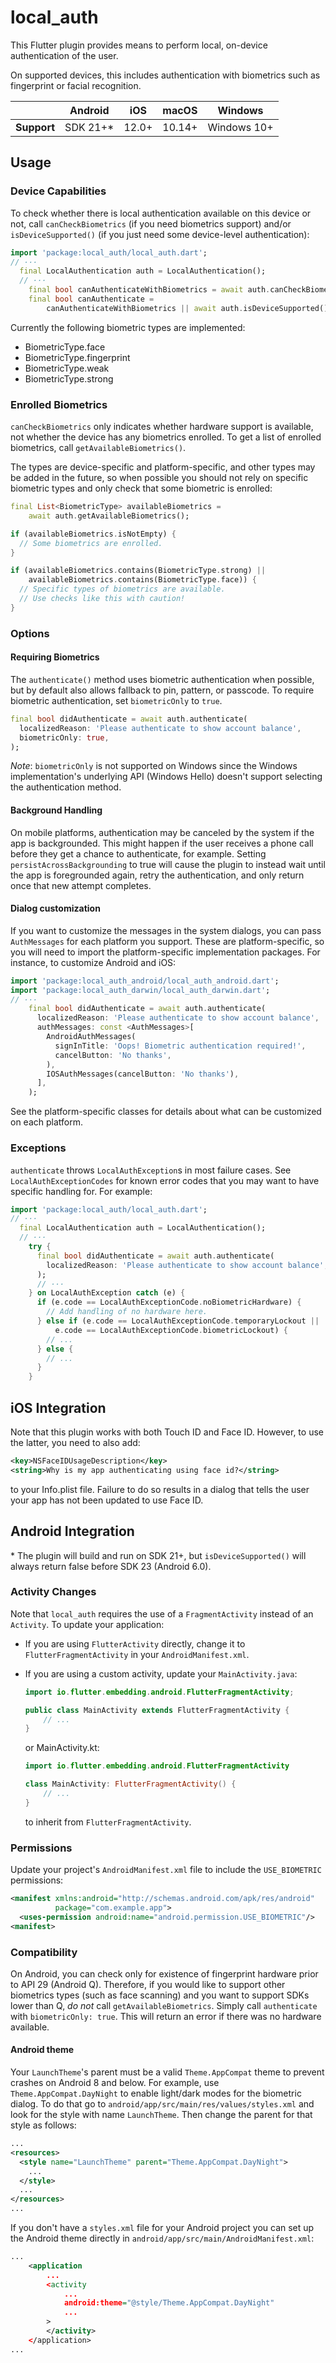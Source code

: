 # local_auth

<?code-excerpt path-base="example/lib"?>

This Flutter plugin provides means to perform local, on-device authentication of
the user.

On supported devices, this includes authentication with biometrics such as
fingerprint or facial recognition.

|             | Android   | iOS   | macOS  | Windows     |
|-------------|-----------|-------|--------|-------------|
| **Support** | SDK 21+\* | 12.0+ | 10.14+ | Windows 10+ |

## Usage

### Device Capabilities

To check whether there is local authentication available on this device or not,
call `canCheckBiometrics` (if you need biometrics support) and/or
`isDeviceSupported()` (if you just need some device-level authentication):

<?code-excerpt "readme_excerpts.dart (CanCheck)"?>
```dart
import 'package:local_auth/local_auth.dart';
// ···
  final LocalAuthentication auth = LocalAuthentication();
  // ···
    final bool canAuthenticateWithBiometrics = await auth.canCheckBiometrics;
    final bool canAuthenticate =
        canAuthenticateWithBiometrics || await auth.isDeviceSupported();
```

Currently the following biometric types are implemented:

- BiometricType.face
- BiometricType.fingerprint
- BiometricType.weak
- BiometricType.strong

### Enrolled Biometrics

`canCheckBiometrics` only indicates whether hardware support is available, not
whether the device has any biometrics enrolled. To get a list of enrolled
biometrics, call `getAvailableBiometrics()`.

The types are device-specific and platform-specific, and other types may be
added in the future, so when possible you should not rely on specific biometric
types and only check that some biometric is enrolled:

<?code-excerpt "readme_excerpts.dart (Enrolled)"?>
```dart
final List<BiometricType> availableBiometrics =
    await auth.getAvailableBiometrics();

if (availableBiometrics.isNotEmpty) {
  // Some biometrics are enrolled.
}

if (availableBiometrics.contains(BiometricType.strong) ||
    availableBiometrics.contains(BiometricType.face)) {
  // Specific types of biometrics are available.
  // Use checks like this with caution!
}
```

### Options

#### Requiring Biometrics

The `authenticate()` method uses biometric authentication when possible, but
by default also allows fallback to pin, pattern, or passcode. To require
biometric authentication, set `biometricOnly` to `true`.

<?code-excerpt "readme_excerpts.dart (AuthBioOnly)"?>
```dart
final bool didAuthenticate = await auth.authenticate(
  localizedReason: 'Please authenticate to show account balance',
  biometricOnly: true,
);
```

*Note*: `biometricOnly` is not supported on Windows since the Windows implementation's underlying API (Windows Hello) doesn't support selecting the authentication method.

#### Background Handling

On mobile platforms, authentication may be canceled by the system if the app
is backgrounded. This might happen if the user receives a phone call before
they get a chance to authenticate, for example. Setting
`persistAcrossBackgrounding` to true will cause the plugin to instead wait until
the app is foregrounded again, retry the authentication, and only return once
that new attempt completes.

#### Dialog customization

If you want to customize the messages in the system dialogs, you can pass
`AuthMessages` for each platform you support. These are platform-specific, so
you will need to import the platform-specific implementation packages. For
instance, to customize Android and iOS:

<?code-excerpt "readme_excerpts.dart (CustomMessages)"?>
```dart
import 'package:local_auth_android/local_auth_android.dart';
import 'package:local_auth_darwin/local_auth_darwin.dart';
// ···
    final bool didAuthenticate = await auth.authenticate(
      localizedReason: 'Please authenticate to show account balance',
      authMessages: const <AuthMessages>[
        AndroidAuthMessages(
          signInTitle: 'Oops! Biometric authentication required!',
          cancelButton: 'No thanks',
        ),
        IOSAuthMessages(cancelButton: 'No thanks'),
      ],
    );
```

See the platform-specific classes for details about what can be customized on
each platform.

### Exceptions

`authenticate` throws `LocalAuthException`s in most failure cases. See
`LocalAuthExceptionCodes` for known error codes that you may want to have
specific handling for. For example:

<?code-excerpt "readme_excerpts.dart (ErrorHandling)"?>
```dart
import 'package:local_auth/local_auth.dart';
// ···
  final LocalAuthentication auth = LocalAuthentication();
  // ···
    try {
      final bool didAuthenticate = await auth.authenticate(
        localizedReason: 'Please authenticate to show account balance',
      );
      // ···
    } on LocalAuthException catch (e) {
      if (e.code == LocalAuthExceptionCode.noBiometricHardware) {
        // Add handling of no hardware here.
      } else if (e.code == LocalAuthExceptionCode.temporaryLockout ||
          e.code == LocalAuthExceptionCode.biometricLockout) {
        // ...
      } else {
        // ...
      }
    }
```

## iOS Integration

Note that this plugin works with both Touch ID and Face ID. However, to use the latter,
you need to also add:

```xml
<key>NSFaceIDUsageDescription</key>
<string>Why is my app authenticating using face id?</string>
```

to your Info.plist file. Failure to do so results in a dialog that tells the user your
app has not been updated to use Face ID.

## Android Integration

\* The plugin will build and run on SDK 21+, but `isDeviceSupported()` will
always return false before SDK 23 (Android 6.0).

### Activity Changes

Note that `local_auth` requires the use of a `FragmentActivity` instead of an
`Activity`. To update your application:

* If you are using `FlutterActivity` directly, change it to
`FlutterFragmentActivity` in your `AndroidManifest.xml`.
* If you are using a custom activity, update your `MainActivity.java`:

    ```java
    import io.flutter.embedding.android.FlutterFragmentActivity;

    public class MainActivity extends FlutterFragmentActivity {
        // ...
    }
    ```

    or MainActivity.kt:

    ```kotlin
    import io.flutter.embedding.android.FlutterFragmentActivity

    class MainActivity: FlutterFragmentActivity() {
        // ...
    }
    ```

    to inherit from `FlutterFragmentActivity`.

### Permissions

Update your project's `AndroidManifest.xml` file to include the
`USE_BIOMETRIC` permissions:

```xml
<manifest xmlns:android="http://schemas.android.com/apk/res/android"
          package="com.example.app">
  <uses-permission android:name="android.permission.USE_BIOMETRIC"/>
<manifest>
```

### Compatibility

On Android, you can check only for existence of fingerprint hardware prior
to API 29 (Android Q). Therefore, if you would like to support other biometrics
types (such as face scanning) and you want to support SDKs lower than Q,
_do not_ call `getAvailableBiometrics`. Simply call `authenticate` with `biometricOnly: true`.
This will return an error if there was no hardware available.

#### Android theme

Your `LaunchTheme`'s parent must be a valid `Theme.AppCompat` theme to prevent
crashes on Android 8 and below. For example, use `Theme.AppCompat.DayNight` to
enable light/dark modes for the biometric dialog. To do that go to
`android/app/src/main/res/values/styles.xml` and look for the style with name
`LaunchTheme`. Then change the parent for that style as follows:

```xml
...
<resources>
  <style name="LaunchTheme" parent="Theme.AppCompat.DayNight">
    ...
  </style>
  ...
</resources>
...
```

If you don't have a `styles.xml` file for your Android project you can set up
the Android theme directly in `android/app/src/main/AndroidManifest.xml`:

```xml
...
	<application
		...
		<activity
			...
			android:theme="@style/Theme.AppCompat.DayNight"
			...
		>
		</activity>
	</application>
...
```
